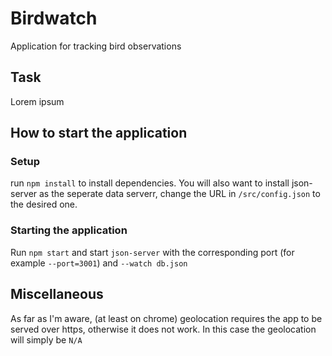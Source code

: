 # Birdwatch

Application for tracking bird observations

## Task

Lorem ipsum

## How to start the application

### Setup

run `npm install` to install dependencies. You will also want to install json-server as the seperate data serverr, change the URL in `/src/config.json` to the desired one.

### Starting the application

Run `npm start` and start `json-server` with the corresponding port (for example `--port=3001`) and `--watch db.json`


## Miscellaneous

As far as I'm aware, (at least on chrome) geolocation requires the app to be served over https, otherwise it does not work. In this case the geolocation will simply be `N/A`
